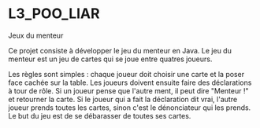 # L3_POO_LIAR
Jeux du menteur

Ce projet consiste à développer le jeu du menteur en Java. Le jeu du menteur est un jeu de cartes qui se joue entre quatres joueurs. 

Les règles sont simples : chaque joueur doit choisir une carte et la poser face cachée sur la table. Les joueurs doivent ensuite faire des déclarations à tour de rôle. Si un joueur pense que l'autre ment, il peut dire "Menteur !" et retourner la carte. Si le joueur qui a fait la déclaration dit vrai, l'autre joueur prends toutes les cartes, sinon c'est le dénonciateur qui les prends. Le but du jeu est de se débarasser de toutes ses cartes.

